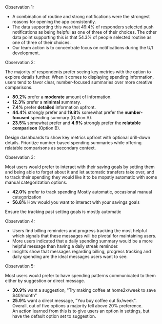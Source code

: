 Observation 1:  
- A combination of routine and strong notifications were the strongest reasons for opening the app consistently.
- The data supporting this was that 49.4% of responders selected push notifications as being helpful as one of three of their choices. The other data point supporting this is that 54.3% of people selected routine as one of three of their choices.
- Our team action is to concentrate focus on notifications during the U/I development. 

Observation 2:
 
The majority of respondents prefer seeing key metrics with the option to explore details further. When it comes to displaying spending information, users tend to favor clear, number-focused summaries over more creative comparisons.

- **80.2%** prefer a **moderate** amount of information.  
- **12.3%** prefer a **minimal** summary.  
- **7.4%** prefer **detailed** information upfront.  
- **44.4%** strongly prefer and **19.8%** somewhat prefer the **number-focused** spending summary (Option A).  
- **23.5%** somewhat prefer and **4.9%** strongly prefer the **relatable comparison** (Option B).
 
Design dashboards to show key metrics upfront with optional drill-down details. Prioritize number-based spending summaries while offering relatable comparisons as secondary context.

Observation 3:  

Most users would prefer to interact with their saving goals by setting them and being able to forget about it and let automatic transfers take over, and to track their spending they would like it to be mopstly automatic with some manual categorization options.  

- **42.0%** prefer to track spending Mostly automatic, occasional manual categorization  
- **56.8%** How would you want to interact with your savings goals

Ensure the tracking past setting goals is mostly automatic  

Observation 4:  

- Users find billing reminders and progress tracking the most helpful which signals that these messages will be pivotal for maintaining users.
- More users indicated that a daily spending summary would be a more helpful message than having a daily streak reminder.
- Insights show that messages regarding billing, progress tracking and daily spending are the ideal messages users want to see.
  
Observation 5:  

Most users would prefer to have spending patterns communicated to them either by suggestion or direct message.
- **30.9%** want a suggestion, "Try making coffee at home2x/week to save $40/month"
- **25.9%** want a direct message, "You buy coffee out 5x/week".  
Overall, out of five options a majority fell above 20% preference.  
An action learned from this is to give users an option in settings, but have the default option set to suggestion.






